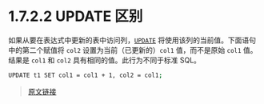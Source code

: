 # 1.7.2.2 UPDATE 区别

如果从要在表达式中更新的表中访问列，[`UPDATE`](/13/13.2/13.2.13/update) 将使用该列的当前值。下面语句中的第二个赋值将 `col2` 设置为当前（已更新的）`col1` 值，而不是原始 `col1` 值。结果是 `col1` 和 `col2` 具有相同的值。此行为不同于标准 SQL。

```bash
UPDATE t1 SET col1 = col1 + 1, col2 = col1;
```

> [原文链接](https://dev.mysql.com/doc/refman/8.0/en/ansi-diff-update.html)
